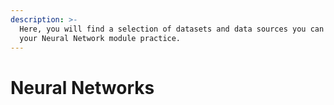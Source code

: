 ```yaml
---
description: >-
  Here, you will find a selection of datasets and data sources you can use for
  your Neural Network module practice.
---
```


# Neural Networks


